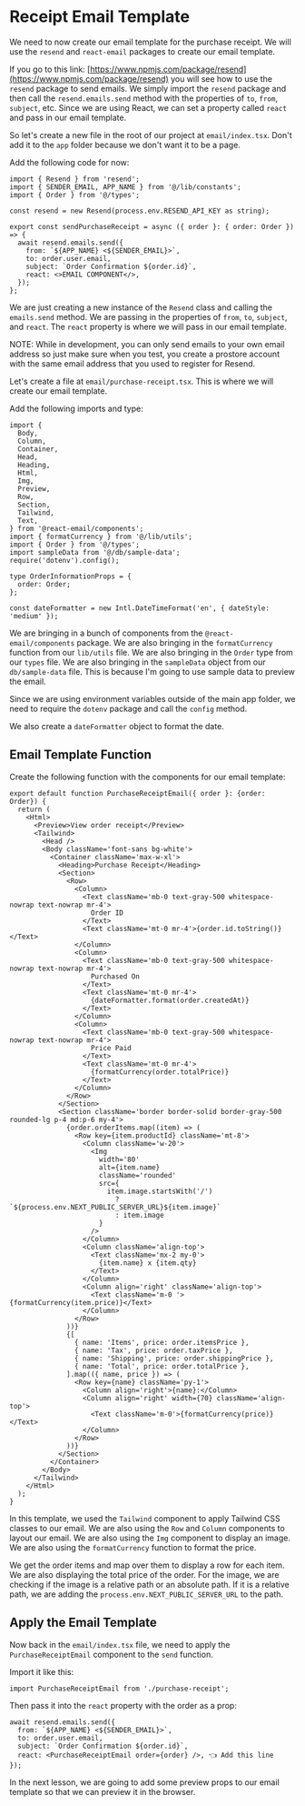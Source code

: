 # Receipt Email Template

We need to now create our email template for the purchase receipt. We will use the `resend` and `react-email` packages to create our email template.

If you go to this link: [https://www.npmjs.com/package/resend](https://www.npmjs.com/package/resend) you will see how to use the `resend` package to send emails. We simply import the `resend` package and then call the `resend.emails.send` method with the properties of `to`, `from`, `subject`, etc. Since we are using React, we can set a property called `react` and pass in our email template.

So let's create a new file in the root of our project at `email/index.tsx`. Don't add it to the `app` folder because we don't want it to be a page.

Add the following code for now:

```tsx
import { Resend } from 'resend';
import { SENDER_EMAIL, APP_NAME } from '@/lib/constants';
import { Order } from '@/types';

const resend = new Resend(process.env.RESEND_API_KEY as string);

export const sendPurchaseReceipt = async ({ order }: { order: Order }) => {
  await resend.emails.send({
    from: `${APP_NAME} <${SENDER_EMAIL}>`,
    to: order.user.email,
    subject: `Order Confirmation ${order.id}`,
    react: <>EMAIL COMPONENT</>,
  });
};
```

We are just creating a new instance of the `Resend` class and calling the `emails.send` method. We are passing in the properties of `from`, `to`, `subject`, and `react`. The `react` property is where we will pass in our email template.

NOTE: While in development, you can only send emails to your own email address so just make sure when you test, you create a prostore account with the same email address that you used to register for Resend.

Let's create a file at `email/purchase-receipt.tsx`. This is where we will create our email template.

Add the following imports and type:

```tsx
import {
  Body,
  Column,
  Container,
  Head,
  Heading,
  Html,
  Img,
  Preview,
  Row,
  Section,
  Tailwind,
  Text,
} from '@react-email/components';
import { formatCurrency } from '@/lib/utils';
import { Order } from '@/types';
import sampleData from '@/db/sample-data';
require('dotenv').config();

type OrderInformationProps = {
  order: Order;
};

const dateFormatter = new Intl.DateTimeFormat('en', { dateStyle: 'medium' });
```

We are bringing in a bunch of components from the `@react-email/components` package. We are also bringing in the `formatCurrency` function from our `lib/utils` file. We are also bringing in the `Order` type from our `types` file. We are also bringing in the `sampleData` object from our `db/sample-data` file. This is because I'm going to use sample data to preview the email.

Since we are using environment variables outside of the main app folder, we need to require the `dotenv` package and call the `config` method.

We also create a `dateFormatter` object to format the date.

## Email Template Function

Create the following function with the components for our email template:

```tsx
export default function PurchaseReceiptEmail({ order }: {order: Order}) {
  return (
    <Html>
      <Preview>View order receipt</Preview>
      <Tailwind>
        <Head />
        <Body className='font-sans bg-white'>
          <Container className='max-w-xl'>
            <Heading>Purchase Receipt</Heading>
            <Section>
              <Row>
                <Column>
                  <Text className='mb-0 text-gray-500 whitespace-nowrap text-nowrap mr-4'>
                    Order ID
                  </Text>
                  <Text className='mt-0 mr-4'>{order.id.toString()}</Text>
                </Column>
                <Column>
                  <Text className='mb-0 text-gray-500 whitespace-nowrap text-nowrap mr-4'>
                    Purchased On
                  </Text>
                  <Text className='mt-0 mr-4'>
                    {dateFormatter.format(order.createdAt)}
                  </Text>
                </Column>
                <Column>
                  <Text className='mb-0 text-gray-500 whitespace-nowrap text-nowrap mr-4'>
                    Price Paid
                  </Text>
                  <Text className='mt-0 mr-4'>
                    {formatCurrency(order.totalPrice)}
                  </Text>
                </Column>
              </Row>
            </Section>
            <Section className='border border-solid border-gray-500 rounded-lg p-4 md:p-6 my-4'>
              {order.orderItems.map((item) => (
                <Row key={item.productId} className='mt-8'>
                  <Column className='w-20'>
                    <Img
                      width='80'
                      alt={item.name}
                      className='rounded'
                      src={
                        item.image.startsWith('/')
                          ? `${process.env.NEXT_PUBLIC_SERVER_URL}${item.image}`
                          : item.image
                      }
                    />
                  </Column>
                  <Column className='align-top'>
                    <Text className='mx-2 my-0'>
                      {item.name} x {item.qty}
                    </Text>
                  </Column>
                  <Column align='right' className='align-top'>
                    <Text className='m-0 '>{formatCurrency(item.price)}</Text>
                  </Column>
                </Row>
              ))}
              {[
                { name: 'Items', price: order.itemsPrice },
                { name: 'Tax', price: order.taxPrice },
                { name: 'Shipping', price: order.shippingPrice },
                { name: 'Total', price: order.totalPrice },
              ].map(({ name, price }) => (
                <Row key={name} className='py-1'>
                  <Column align='right'>{name}:</Column>
                  <Column align='right' width={70} className='align-top'>
                    <Text className='m-0'>{formatCurrency(price)}</Text>
                  </Column>
                </Row>
              ))}
            </Section>
          </Container>
        </Body>
      </Tailwind>
    </Html>
  );
}
```

In this template, we used the `Tailwind` component to apply Tailwind CSS classes to our email. We are also using the `Row` and `Column` components to layout our email. We are also using the `Img` component to display an image. We are also using the `formatCurrency` function to format the price.

We get the order items and map over them to display a row for each item. We are also displaying the total price of the order. For the image, we are checking if the image is a relative path or an absolute path. If it is a relative path, we are adding the `process.env.NEXT_PUBLIC_SERVER_URL` to the path.

## Apply the Email Template

Now back in the `email/index.tsx` file, we need to apply the `PurchaseReceiptEmail` component to the `send` function.

Import it like this:

```tsx
import PurchaseReceiptEmail from './purchase-receipt';
```

Then pass it into the `react` property with the order as a prop:

```tsx
await resend.emails.send({
  from: `${APP_NAME} <${SENDER_EMAIL}>`,
  to: order.user.email,
  subject: `Order Confirmation ${order.id}`,
  react: <PurchaseReceiptEmail order={order} />, 👈 Add this line
});
```

In the next lesson, we are going to add some preview props to our email template so that we can preview it in the browser.
